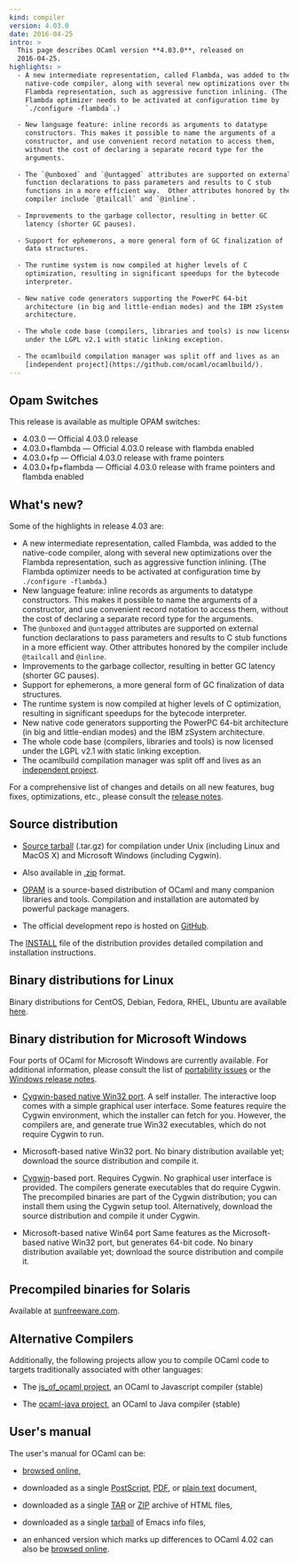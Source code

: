 ```yaml
---
kind: compiler
version: 4.03.0
date: 2016-04-25
intro: >
  This page describes OCaml version **4.03.0**, released on
  2016-04-25.
highlights: >
  - A new intermediate representation, called Flambda, was added to the
    native-code compiler, along with several new optimizations over the
    Flambda representation, such as aggressive function inlining. (The
    Flambda optimizer needs to be activated at configuration time by
    `./configure -flambda`.)
  
  - New language feature: inline records as arguments to datatype
    constructors. This makes it possible to name the arguments of a
    constructor, and use convenient record notation to access them,
    without the cost of declaring a separate record type for the
    arguments.
  
  - The `@unboxed` and `@untagged` attributes are supported on external
    function declarations to pass parameters and results to C stub
    functions in a more efficient way.  Other attributes honored by the
    compiler include `@tailcall` and `@inline`.
  
  - Improvements to the garbage collector, resulting in better GC
    latency (shorter GC pauses).
  
  - Support for ephemerons, a more general form of GC finalization of
    data structures.
  
  - The runtime system is now compiled at higher levels of C
    optimization, resulting in significant speedups for the bytecode
    interpreter.
  
  - New native code generators supporting the PowerPC 64-bit
    architecture (in big and little-endian modes) and the IBM zSystem
    architecture.
  
  - The whole code base (compilers, libraries and tools) is now licensed
    under the LGPL v2.1 with static linking exception.
  
  - The ocamlbuild compilation manager was split off and lives as an
    [independent project](https://github.com/ocaml/ocamlbuild/).
---
```


Opam Switches
-------------

This release is available as multiple OPAM switches:

- 4.03.0 — Official 4.03.0 release
- 4.03.0+flambda — Official 4.03.0 release with flambda enabled
- 4.03.0+fp — Official 4.03.0 release with frame pointers
- 4.03.0+fp+flambda — Official 4.03.0 release with frame pointers and flambda enabled

## What's new?

Some of the highlights in release 4.03 are:

- A new intermediate representation, called Flambda, was added to the
  native-code compiler, along with several new optimizations over the
  Flambda representation, such as aggressive function inlining. (The
  Flambda optimizer needs to be activated at configuration time by
  `./configure -flambda`.)
- New language feature: inline records as arguments to datatype
  constructors. This makes it possible to name the arguments of a
  constructor, and use convenient record notation to access them,
  without the cost of declaring a separate record type for the
  arguments.
- The `@unboxed` and `@untagged` attributes are supported on external
  function declarations to pass parameters and results to C stub
  functions in a more efficient way.  Other attributes honored by the
  compiler include `@tailcall` and `@inline`.
- Improvements to the garbage collector, resulting in better GC
  latency (shorter GC pauses).
- Support for ephemerons, a more general form of GC finalization of
  data structures.
- The runtime system is now compiled at higher levels of C
  optimization, resulting in significant speedups for the bytecode
  interpreter.
- New native code generators supporting the PowerPC 64-bit
  architecture (in big and little-endian modes) and the IBM zSystem
  architecture.
- The whole code base (compilers, libraries and tools) is now licensed
  under the LGPL v2.1 with static linking exception.
- The ocamlbuild compilation manager was split off and lives as an
  [independent project](https://github.com/ocaml/ocamlbuild/).

For a comprehensive list of changes and details on all new features,
bug fixes, optimizations, etc., please consult the
[release notes](https://v2.ocaml.org/releases/4.03/notes/Changes).


## Source distribution

- [Source
  tarball](https://github.com/ocaml/ocaml/archive/4.03.0.tar.gz)
  (.tar.gz) for compilation under Unix (including Linux and MacOS X)
  and Microsoft Windows (including Cygwin).

- Also available in
  [.zip](https://github.com/ocaml/ocaml/archive/4.03.0.zip)
  format.

- [OPAM](https://opam.ocaml.org/) is a source-based distribution of
  OCaml and many companion libraries and tools. Compilation and
  installation are automated by powerful package managers.

- The official development repo is hosted on
  [GitHub](https://github.com/ocaml/ocaml).

The [INSTALL](https://v2.ocaml.org/releases/4.03/notes/INSTALL.adoc)
file of the distribution provides detailed compilation and
installation instructions.


## Binary distributions for Linux

Binary distributions for CentOS, Debian, Fedora, RHEL, Ubuntu are
available
[here](http://software.opensuse.org/download.html?project=home%3Aocaml&package=ocaml).


## Binary distribution for Microsoft Windows

Four ports of OCaml for Microsoft Windows are currently available. For
additional information, please consult the list of [portability
issues](/learn/portability.html) or the
[Windows release
notes](https://v2.ocaml.org/releases/4.03/notes/README.win32.adoc).

- [Cygwin-based native Win32
  port](http://protz.github.com/ocaml-installer/). A self
  installer. The interactive loop comes with a simple graphical user
  interface. Some features require the Cygwin environment, which the
  installer can fetch for you. However, the compilers are, and
  generate true Win32 executables, which do not require Cygwin to run.

- Microsoft-based native Win32 port. No binary distribution available
  yet; download the source distribution and compile it.

- [Cygwin](http://cygwin.com/)-based port. Requires Cygwin. No
  graphical user interface is provided. The compilers generate
  executables that do require Cygwin. The precompiled binaries are
  part of the Cygwin distribution; you can install them using the
  Cygwin setup tool. Alternatively, download the source distribution
  and compile it under Cygwin.

- Microsoft-based native Win64 port Same features as the
  Microsoft-based native Win32 port, but generates 64-bit code. No
  binary distribution available yet; download the source distribution
  and compile it.


## Precompiled binaries for Solaris

Available at [sunfreeware.com](http://sunfreeware.com/).


## Alternative Compilers

Additionally, the following projects allow you to compile OCaml code to
targets traditionally associated with other languages:

* The [js_of_ocaml project](http://ocsigen.org/js_of_ocaml/), an OCaml
  to Javascript compiler (stable)

* The [ocaml-java project](http://www.ocamljava.org/), an OCaml to
  Java compiler (stable)


## User's manual

The user's manual for OCaml can be:

- [browsed
  online](https://v2.ocaml.org/releases/4.03/htmlman/index.html),

- downloaded as a single
  [PostScript](https://v2.ocaml.org/releases/4.03/ocaml-4.03-refman.ps.gz),
  [PDF](https://v2.ocaml.org/releases/4.03/ocaml-4.03-refman.pdf),
  or [plain
  text](https://v2.ocaml.org/releases/4.03/ocaml-4.03-refman.txt)
  document,

- downloaded as a single
  [TAR](https://v2.ocaml.org/releases/4.03/ocaml-4.03-refman-html.tar.gz)
  or
  [ZIP](https://v2.ocaml.org/releases/4.03/ocaml-4.03-refman-html.zip)
  archive of HTML files,

- downloaded as a single
  [tarball](https://v2.ocaml.org/releases/4.03/ocaml-4.03-refman.info.tar.gz)
  of Emacs info files,

- an enhanced version which marks up differences to OCaml 4.02 can also be
  [browsed online](http://www.askra.de/software/ocaml-doc/4.03/).


